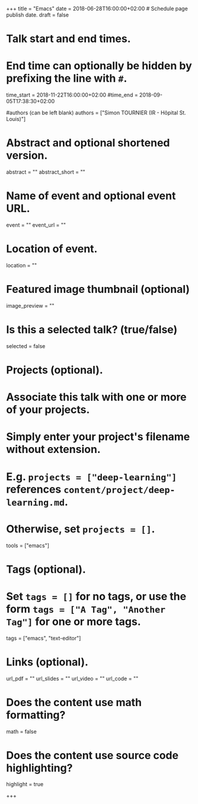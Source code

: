 +++
title = "Emacs"
date = 2018-06-28T16:00:00+02:00  # Schedule page publish date.
draft = false

# Talk start and end times.
#   End time can optionally be hidden by prefixing the line with `#`.
time_start = 2018-11-22T16:00:00+02:00
#time_end = 2018-09-05T17:38:30+02:00

#authors (can be left blank)
authors = ["Simon TOURNIER (IR - Hôpital St. Louis)"]

# Abstract and optional shortened version.
abstract = ""
abstract_short = ""

# Name of event and optional event URL.
event = ""
event_url = ""

# Location of event.
location = ""

# Featured image thumbnail (optional)
image_preview = ""

# Is this a selected talk? (true/false)
selected = false

# Projects (optional).
#   Associate this talk with one or more of your projects.
#   Simply enter your project's filename without extension.
#   E.g. `projects = ["deep-learning"]` references `content/project/deep-learning.md`.
#   Otherwise, set `projects = []`.
tools = ["emacs"]

# Tags (optional).
#   Set `tags = []` for no tags, or use the form `tags = ["A Tag", "Another Tag"]` for one or more tags.
tags = ["emacs", "text-editor"]

# Links (optional).
url_pdf = ""
url_slides = ""
url_video = ""
url_code = ""

# Does the content use math formatting?
math = false

# Does the content use source code highlighting?
highlight = true

+++

